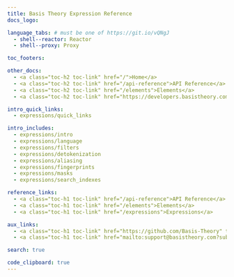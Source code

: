 ```yaml
---
title: Basis Theory Expression Reference
docs_logo: 

language_tabs: # must be one of https://git.io/vQNgJ
  - shell--reactor: Reactor  
  - shell--proxy: Proxy

toc_footers:

other_docs:
  - <a class="toc-h2 toc-link" href="/">Home</a>
  - <a class="toc-h2 toc-link" href="/api-reference">API Reference</a>
  - <a class="toc-h2 toc-link" href="/elements">Elements</a>
  - <a class="toc-h2 toc-link" href="https://developers.basistheory.com">Guides</a>

intro_quick_links:
  - expressions/quick_links

intro_includes:
  - expressions/intro
  - expressions/language
  - expressions/filters
  - expressions/detokenization
  - expressions/aliasing
  - expressions/fingerprints
  - expressions/masks
  - expressions/search_indexes

reference_links:
  - <a class="toc-h1 toc-link" href="/api-reference">API Reference</a>
  - <a class="toc-h1 toc-link" href="/elements">Elements</a>
  - <a class="toc-h1 toc-link" href="/expressions">Expressions</a>

aux_links:
  - <a class="toc-h1 toc-link" href="https://github.com/Basis-Theory" target="_blank">GitHub</a>
  - <a class="toc-h1 toc-link" href="mailto:support@basistheory.com?subject=Help!">Email Support</a>

search: true

code_clipboard: true
---
```

